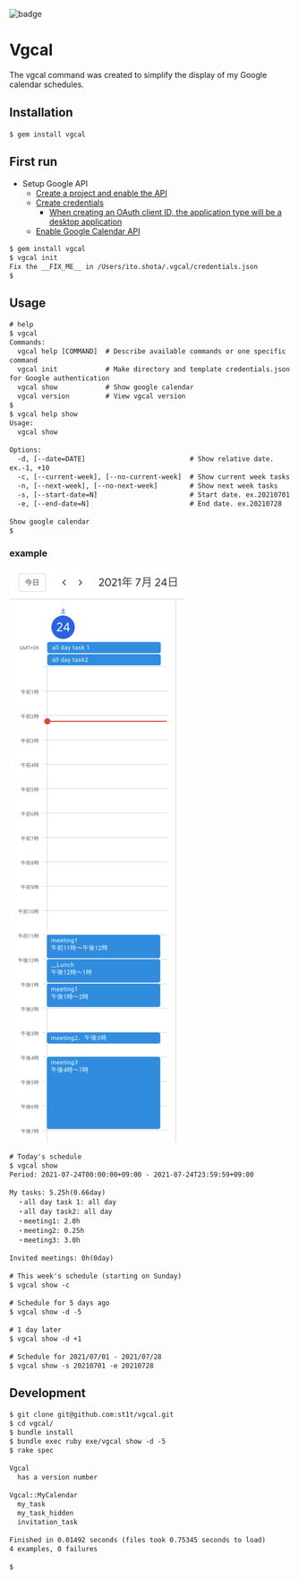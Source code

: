 ![badge](https://github.com/st1t/vgcal/actions/workflows/ruby.yml/badge.svg)

# Vgcal

The vgcal command was created to simplify the display of my Google calendar schedules.

## Installation

```shell
$ gem install vgcal
```

## First run

- Setup Google API
  - [Create a project and enable the API](https://developers.google.com/workspace/guides/create-project)
  - [Create credentials](https://developers.google.com/workspace/guides/create-credentials)
    - [When creating an OAuth client ID, the application type will be a desktop application](https://developers.google.com/workspace/guides/create-credentials#desktop)
  - [Enable Google Calendar API](https://console.cloud.google.com/apis/library/calendar-json.googleapis.com)

```shell
$ gem install vgcal
$ vgcal init
Fix the __FIX_ME__ in /Users/ito.shota/.vgcal/credentials.json
$
```

## Usage

```shell
# help
$ vgcal
Commands:
  vgcal help [COMMAND]  # Describe available commands or one specific command
  vgcal init            # Make directory and template credentials.json for Google authentication
  vgcal show            # Show google calendar
  vgcal version         # View vgcal version
$
$ vgcal help show
Usage:
  vgcal show

Options:
  -d, [--date=DATE]                          # Show relative date. ex.-1, +10
  -c, [--current-week], [--no-current-week]  # Show current week tasks
  -n, [--next-week], [--no-next-week]        # Show next week tasks
  -s, [--start-date=N]                       # Start date. ex.20210701
  -e, [--end-date=N]                         # End date. ex.20210728

Show google calendar
$
```

### example

![Today's schedule](./images/google-calendar.png)

```shell
# Today's schedule
$ vgcal show
Period: 2021-07-24T00:00:00+09:00 - 2021-07-24T23:59:59+09:00

My tasks: 5.25h(0.66day)
  ・all day task 1: all day
  ・all day task2: all day
  ・meeting1: 2.0h
  ・meeting2: 0.25h
  ・meeting3: 3.0h

Invited meetings: 0h(0day)

# This week's schedule (starting on Sunday)
$ vgcal show -c

# Schedule for 5 days ago
$ vgcal show -d -5

# 1 day later
$ vgcal show -d +1

# Schedule for 2021/07/01 - 2021/07/28
$ vgcal show -s 20210701 -e 20210728
```

## Development

```shell
$ git clone git@github.com:st1t/vgcal.git
$ cd vgcal/
$ bundle install
$ bundle exec ruby exe/vgcal show -d -5
$ rake spec

Vgcal
  has a version number

Vgcal::MyCalendar
  my_task
  my_task_hidden
  invitation_task

Finished in 0.01492 seconds (files took 0.75345 seconds to load)
4 examples, 0 failures

$ 
```
